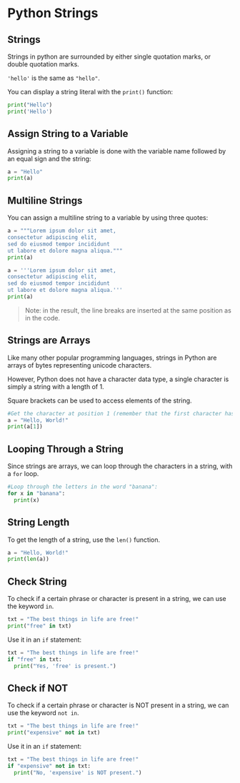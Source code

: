 # Python Strings

## Strings
Strings in python are surrounded by either single quotation marks, or double quotation marks.

```'hello'``` is the same as ```"hello"```.

You can display a string literal with the ```print()``` function:

```python
print("Hello")
print('Hello')
```

## Assign String to a Variable
Assigning a string to a variable is done with the variable name followed by an equal sign and the string:

```python
a = "Hello"
print(a)
```

## Multiline Strings
You can assign a multiline string to a variable by using three quotes:

```python
a = """Lorem ipsum dolor sit amet,
consectetur adipiscing elit,
sed do eiusmod tempor incididunt
ut labore et dolore magna aliqua."""
print(a)
```
```python
a = '''Lorem ipsum dolor sit amet,
consectetur adipiscing elit,
sed do eiusmod tempor incididunt
ut labore et dolore magna aliqua.'''
print(a)
```

> Note: in the result, the line breaks are inserted at the same position as in the code.

## Strings are Arrays
Like many other popular programming languages, strings in Python are arrays of bytes representing unicode characters.

However, Python does not have a character data type, a single character is simply a string with a length of 1.

Square brackets can be used to access elements of the string.

```python
#Get the character at position 1 (remember that the first character has the position 0):
a = "Hello, World!"
print(a[1])
```

## Looping Through a String
Since strings are arrays, we can loop through the characters in a string, with a ```for``` loop.

```python
#Loop through the letters in the word "banana":
for x in "banana":
  print(x)
 ```
 
 ## String Length
To get the length of a string, use the ```len()``` function.
```python
a = "Hello, World!"
print(len(a))
```

## Check String
To check if a certain phrase or character is present in a string, we can use the keyword ```in```.
```python
txt = "The best things in life are free!"
print("free" in txt)
```

Use it in an ```if``` statement:

```python
txt = "The best things in life are free!"
if "free" in txt:
  print("Yes, 'free' is present.")
```

## Check if NOT
To check if a certain phrase or character is NOT present in a string, we can use the keyword ```not in```.

```python
txt = "The best things in life are free!"
print("expensive" not in txt)
```

Use it in an ```if``` statement:

```python
txt = "The best things in life are free!"
if "expensive" not in txt:
  print("No, 'expensive' is NOT present.")
```
